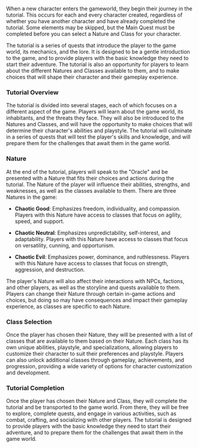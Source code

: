 When a new character enters the gameworld, they begin their journey in the tutorial. This occurs for each and every character created, regardless of whether you have another character and have already completed the tutorial. Some elements may be skipped, but the Main Quest must be completed before you can select a Nature and Class for your character.

The tutorial is a series of quests that introduce the player to the game world, its mechanics, and the lore. It is designed to be a gentle introduction to the game, and to provide players with the basic knowledge they need to start their adventure. The tutorial is also an opportunity for players to learn about the different Natures and Classes available to them, and to make choices that will shape their character and their gameplay experience.

### Tutorial Overview
The tutorial is divided into several stages, each of which focuses on a different aspect of the game. Players will learn about the game world, its inhabitants, and the threats they face. They will also be introduced to the Natures and Classes, and will have the opportunity to make choices that will determine their character's abilities and playstyle. The tutorial will culminate in a series of quests that will test the player's skills and knowledge, and will prepare them for the challenges that await them in the game world.

### Nature
At the end of the tutorial, players will speak to the "Oracle" and be presented with a Nature that fits their choices and actions during the tutorial. The Nature of the player will influence their abilities, strengths, and weaknesses, as well as the classes available to them. There are three Natures in the game:

- **Chaotic Good**: Emphasizes freedom, individuality, and compassion. Players with this Nature have access to classes that focus on agility, speed, and support.

- **Chaotic Neutral**: Emphasizes unpredictability, self-interest, and adaptability. Players with this Nature have access to classes that focus on versatility, cunning, and opportunism.

- **Chaotic Evil**: Emphasizes power, dominance, and ruthlessness. Players with this Nature have access to classes that focus on strength, aggression, and destruction.

The player's Nature will also affect their interactions with NPCs, factions, and other players, as well as the storyline and quests available to them. Players can change their Nature through certain in-game actions and choices, but doing so may have consequences and impact their gameplay experience, as classes are specific to each Nature.

### Class Selection
Once the player has chosen their Nature, they will be presented with a list of classes that are available to them based on their Nature. Each class has its own unique abilities, playstyle, and specializations, allowing players to customize their character to suit their preferences and playstyle. Players can also unlock additional classes through gameplay, achievements, and progression, providing a wide variety of options for character customization and development.

### Tutorial Completion
Once the player has chosen their Nature and Class, they will complete the tutorial and be transported to the game world. From there, they will be free to explore, complete quests, and engage in various activities, such as combat, crafting, and socializing with other players. The tutorial is designed to provide players with the basic knowledge they need to start their adventure, and to prepare them for the challenges that await them in the game world.
